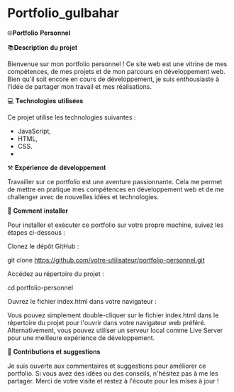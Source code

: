 # Portfolio_gulbahar

🌐𝐏𝐨𝐫𝐭𝐟𝐨𝐥𝐢𝐨 𝐏𝐞𝐫𝐬𝐨𝐧𝐧𝐞𝐥

📚𝐃𝐞𝐬𝐜𝐫𝐢𝐩𝐭𝐢𝐨𝐧 𝐝𝐮 𝐩𝐫𝐨𝐣𝐞𝐭

Bienvenue sur mon portfolio personnel ! Ce site web est une vitrine de mes compétences, de mes projets et de mon parcours en développement web. Bien qu'il soit encore en cours de développement, je suis enthousiaste à l'idée de partager mon travail et mes réalisations.


💻 𝐓𝐞𝐜𝐡𝐧𝐨𝐥𝐨𝐠𝐢𝐞𝐬 𝐮𝐭𝐢𝐥𝐢𝐬𝐞́𝐞𝐬

Ce projet utilise les technologies suivantes :
- JavaScript,
- HTML,
- CSS.
- 
⚒️ 𝐄𝐱𝐩𝐞́𝐫𝐢𝐞𝐧𝐜𝐞 𝐝𝐞 𝐝𝐞́𝐯𝐞𝐥𝐨𝐩𝐩𝐞𝐦𝐞𝐧𝐭

Travailler sur ce portfolio est une aventure passionnante. Cela me permet de mettre en pratique mes compétences en développement web et de me challenger avec de nouvelles idées et technologies.


🔑 𝐂𝐨𝐦𝐦𝐞𝐧𝐭 𝐢𝐧𝐬𝐭𝐚𝐥𝐥𝐞𝐫

Pour installer et exécuter ce portfolio sur votre propre machine, suivez les étapes ci-dessous :

Clonez le dépôt GitHub :

git clone https://github.com/votre-utilisateur/portfolio-personnel.git

Accédez au répertoire du projet :

cd portfolio-personnel

Ouvrez le fichier index.html dans votre navigateur :

Vous pouvez simplement double-cliquer sur le fichier index.html dans le répertoire du projet pour l'ouvrir dans votre navigateur web préféré. Alternativement, vous pouvez utiliser un serveur local comme Live Server pour une meilleure expérience de développement.

🙌 𝐂𝐨𝐧𝐭𝐫𝐢𝐛𝐮𝐭𝐢𝐨𝐧𝐬 𝐞𝐭 𝐬𝐮𝐠𝐠𝐞𝐬𝐭𝐢𝐨𝐧𝐬

Je suis ouverte aux commentaires et suggestions pour améliorer ce portfolio. Si vous avez des idées ou des conseils, n'hésitez pas à me les partager. Merci de votre visite et restez à l'écoute pour les mises à jour !
